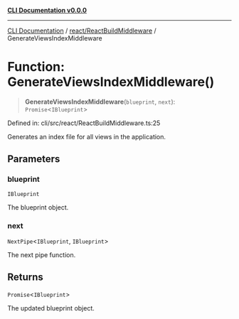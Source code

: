[**CLI Documentation v0.0.0**](../../../README.md)

***

[CLI Documentation](../../../modules.md) / [react/ReactBuildMiddleware](../README.md) / GenerateViewsIndexMiddleware

# Function: GenerateViewsIndexMiddleware()

> **GenerateViewsIndexMiddleware**(`blueprint`, `next`): `Promise`\<`IBlueprint`\>

Defined in: cli/src/react/ReactBuildMiddleware.ts:25

Generates an index file for all views in the application.

## Parameters

### blueprint

`IBlueprint`

The blueprint object.

### next

`NextPipe`\<`IBlueprint`, `IBlueprint`\>

The next pipe function.

## Returns

`Promise`\<`IBlueprint`\>

The updated blueprint object.
